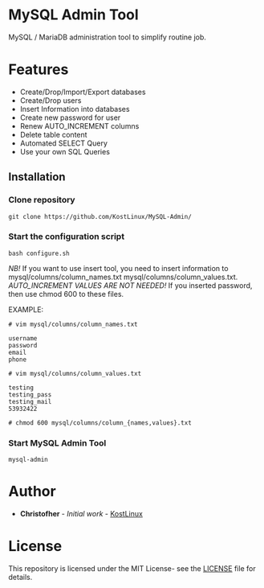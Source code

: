 # MySQL Admin Tool

MySQL / MariaDB administration tool to simplify routine job.
# Features
- Create/Drop/Import/Export databases 
- Create/Drop users
- Insert Information into databases
- Create new password for user
- Renew AUTO_INCREMENT columns 
- Delete table content
- Automated SELECT Query
- Use your own SQL Queries

## Installation

### Clone repository
```
git clone https://github.com/KostLinux/MySQL-Admin/
```
### Start the configuration script
```
bash configure.sh
```
*NB!* If you want to use insert tool, you need to insert information to mysql/columns/column_names.txt mysql/columns/column_values.txt. *AUTO_INCREMENT VALUES ARE NOT NEEDED!* If you inserted password, then use chmod 600 to these files.

EXAMPLE:
```
# vim mysql/columns/column_names.txt

username
password
email
phone

# vim mysql/columns/column_values.txt

testing
testing_pass
testing_mail
53932422

# chmod 600 mysql/columns/column_{names,values}.txt
```

### Start MySQL Admin Tool
```
mysql-admin
```

# Author
* **Christofher** - *Initial work* - [KostLinux](https://github.com/KostLinux)

# License
This repository is licensed under the MIT License- see the [LICENSE](LICENSE.md) file for details.

